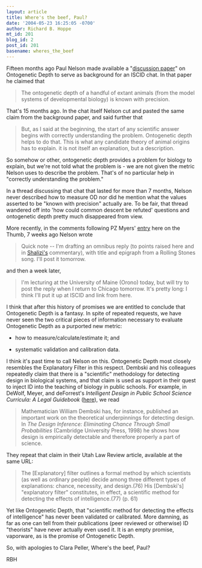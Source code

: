 ```yaml
---
layout: article
title: Where's the beef, Paul?
date: '2004-05-23 16:25:05 -0700'
author: Richard B. Hoppe
mt_id: 201
blog_id: 2
post_id: 201
basename: wheres_the_beef
---
```

Fifteen months ago Paul Nelson made available a "[discussion paper](http://www.iscid.org/ubb/ultimatebb.php?ubb=get_topic;f=6;t=000296;p=1)" on Ontogenetic Depth to serve as background for an ISCID chat.  In that paper he claimed that

> The ontogenetic depth of a handful of extant animals (from the model systems of
> developmental biology) is known with precision.

That's 15 months ago.  In the chat itself Nelson cut and pasted the same claim from the background paper, and said further that

>  But, as I said at the beginning, the start of any scientific answer begins with correctly understanding the problem. Ontogenetic depth helps to do that. This is what any candidate theory of animal origins has to explain. it is not itself an explanation, but a description.

So somehow or other, ontogenetic depth provides a problem for biology to explain, but we're not told what the problem is - we are not given the metric Nelson uses to describe the problem.  That's of no particular help in "correctly understanding the problem."

In a thread discussing that chat that lasted for more than 7 months, Nelson never described how to measure OD nor did he mention what the values asserted to be "known with precision" actually are.  To be fair, that thread wandered off into 'how could common descent be refuted' questions and ontogenetic depth pretty much disappeared from view.

More recently, in the comments following PZ Myers' [entry](http://www.pandasthumb.org/pt-archives/000048.html) here on the Thumb, 7 weeks ago Nelson wrote

> Quick note -- I'm drafting an omnibus reply (to points raised here and in [Shalizi's](http://cscs.umich.edu/~crshalizi/weblog/archives/000217.html) commentary), with title and epigraph from a Rolling Stones song.  I'll post it tomorrow.

and then a week later,

> I'm lecturing at the University of Maine (Orono) today, but will try to post the reply when I return to Chicago tomorrow.  It's pretty long: I think I'll put it up at ISCID and link from here.

I think that after this history of promises we are entitled to conclude that Ontogenetic Depth is a fantasy.  In spite of repeated requests, we have never seen the two critical pieces of information necessary to evaluate Ontogenetic Depth as a purported new metric:


* how to measure/calculate/estimate it; and


* systematic validation and calibration data.

I think it's past time to call Nelson on this.  Ontogenetic Depth most closely resembles the Explanatory Filter in this respect.  Dembski and his colleagues repeatedly claim that there is a "scientific" methodology for detecting design in biological systems, and that claim is used as support in their quest to inject ID into the teaching of biology in public schools.  For example, in DeWolf, Meyer, and deForrest's _Intelligent Design in Public School Science Curricula: A Legal Guidebook_ ([here](http://law.gonzaga.edu/people/dewolf/fte.htm)), we read

> Mathematician William Dembski has, for instance, published an important work on the theoretical underpinnings for detecting design. In _The Design Inference: Eliminating Chance Through Small Probabilities_ (Cambridge University Press, 1998) he shows how design is empirically detectable and therefore properly a part of science.

They repeat that claim in their Utah Law Review article, available at the same URL:

> The \[Explanatory\] filter outlines a formal method by which scientists (as well as ordinary people) decide among three different types of explanations: chance, necessity, and design.(76) His \[Dembski's\] "explanatory filter" constitutes, in effect, a scientific method for detecting the effects of intelligence.(77) (p. 61)


Yet like Ontogenetic Depth, that "scientific method for detecting the effects of intelligence" has never been validated or calibrated.  More damning, as far as one can tell from their publications (peer reviewed or otherwise) ID "theorists" have never actually even used it.  It is an empty promise, vaporware, as is the promise of Ontogenetic Depth.

So, with apologies to Clara Peller, Where's the beef, Paul?

RBH
